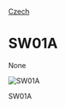 
[Czech](./README.cs.md)
<!--- module --->
# SW01A
<!--- Emodule --->

<!--- subtitle --->None<!--- Esubtitle --->

![SW01A]()

<!--- description --->SW01A<!--- Edescription --->
            